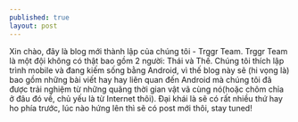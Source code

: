 ```yaml
---
published: true
layout: post
---
```



Xin chào, đây là blog mới thành lập của chúng tôi - Trggr Team. Trggr Team là một đội không có thật bao gồm 2 người: Thái và Thế. Chúng tôi thích lập trình mobile và đang kiếm sống bằng Android, vì thế blog này sẽ (hi vọng là) bao gồm những bài viết hay hay liên quan đến Android mà chúng tôi đã được trải nghiệm từ những quãng thời gian vật vã cùng nó(hoặc chôm chỉa ở đâu đó về, chủ yếu là từ Internet thôi). Đại khái là sẽ có rất nhiều thứ hay ho phía trước, lúc nào hứng lên thì sẽ có post mới thôi, stay tuned!
